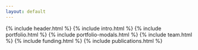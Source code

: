 ```yaml
---
layout: default
---
```

{% include header.html %}
{% include intro.html %}
{% include portfolio.html %}
{% include portfolio-modals.html %}
{% include team.html %}
{% include funding.html %}
{% include publications.html %}
